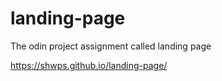 # landing-page
The odin project assignment called landing page

https://shwps.github.io/landing-page/
